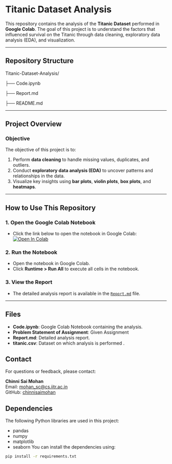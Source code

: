 # **Titanic Dataset Analysis**

This repository contains the analysis of the **Titanic Dataset** performed in **Google Colab**. The goal of this project is to understand the factors that influenced survival on the Titanic through data cleaning, exploratory data analysis (EDA), and visualization.

---

## **Repository Structure**

Titanic-Dataset-Analysis/

├── Code.ipynb 

├── Report.md

├── README.md 


---

## **Project Overview**

### **Objective**
The objective of this project is to:
1. Perform **data cleaning** to handle missing values, duplicates, and outliers.
2. Conduct **exploratory data analysis (EDA)** to uncover patterns and relationships in the data.
3. Visualize key insights using **bar plots**, **violin plots**, **box plots**, and **heatmaps**.

---

## **How to Use This Repository**

### **1. Open the Google Colab Notebook**
- Click the link below to open the notebook in Google Colab:
  [![Open In Colab](https://colab.research.google.com/assets/colab-badge.svg)](https://colab.research.google.com/github/your-username/Titanic-Dataset-Analysis/blob/main/Code.ipynb)

### **2. Run the Notebook**
- Open the notebook in Google Colab.
- Click **Runtime > Run All** to execute all cells in the notebook.

### **3. View the Report**
- The detailed analysis report is available in the [`Report.md`](Report.md) file.

---

## Files

- **Code.ipynb**: Google Colab Notebook containing the analysis.
- **Problem Statement of Assignment**: Given Assignment
- **Report.md**: Detailed analysis report.
- **titanic.csv**: Dataset on which analysis is performed .

## **Contact**

For questions or feedback, please contact:

**Chinni Sai Mohan**  
Email: [mohan_sc@cs.iitr.ac.in](mailto:mohan_sc@cs.iitr.ac.in)  
GitHub: [chinnisaimohan](https://github.com/chinnisaimohan)


## **Dependencies**
The following Python libraries are used in this project:
- pandas
- numpy
- matplotlib
- seaborn
You can install the dependencies using:
```bash
pip install -r requirements.txt
